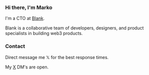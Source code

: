### Hi there, I'm Marko

I'm a CTO at [Blank](https://blankhq.co/).

Blank is a collaborative team of developers, designers, and product specialists in building web3 products.

### Contact
Direct message me 𝕏 for the best response times.

My [X](https://twitter.com/0xMarko) DM's are open.
